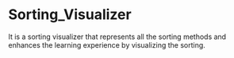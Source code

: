 # Sorting_Visualizer
It is a sorting visualizer that represents all the sorting methods and enhances the learning experience by visualizing the sorting.
